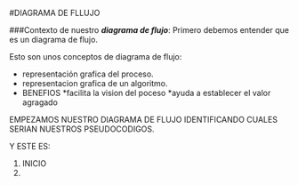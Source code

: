 #DIAGRAMA DE FLLUJO

###Contexto de nuestro __*diagrama de flujo*__:
Primero debemos entender que es un diagrama   de flujo. 

Esto son unos conceptos de diagrama de flujo:
* representación grafica del proceso.
* representacion grafica de un algoritmo.
* BENEFIOS
		*facilita la vision del poceso
		*ayuda a establecer el valor agragado


EMPEZAMOS NUESTRO DIAGRAMA DE FLUJO IDENTIFICANDO CUALES SERIAN NUESTROS PSEUDOCODIGOS.

Y ESTE ES:

1. INICIO
2. 





